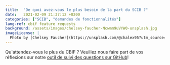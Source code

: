 ```yaml
---
title:  "De quoi avez-vous le plus besoin de la part du SCIB ?"
date:   2021-02-09 21:37:12 +0200
categories: ["SCIB", "demandes de fonctionnalités"]
lang-ref: cbif feature requests
background: /assets/images/chelsey-faucher-Ncwmm9uVYW0-unsplash.jpg
imageLicense: |
  Photo by [Chelsey Faucher](https://unsplash.com/@chalex95?utm_source=unsplash&amp;utm_medium=referral&amp;utm_content=creditCopyText) on [Unsplash](https://unsplash.com/?utm_source=unsplash&utm_medium=referral&utm_content=creditCopyText)
---
```

Qu'attendez-vous le plus du CBIF ? Veuillez nous faire part de vos réflexions sur notre [outil de suivi des questions sur GitHub](https://github.com/gbif/hp-canadian-biodiversity/issues)!